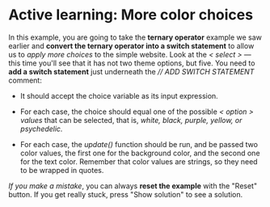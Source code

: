 # Active learning: More color choices

In this example, you are going to take the <strong>ternary operator</strong> example we saw earlier and <strong>convert the ternary operator into a switch statement</strong> to allow us to <em>apply more choices</em> to the simple website. Look at the <em>< select ></em> — this time you'll see that it has not two theme options, but five. You need to **add a switch statement** just underneath the <em>// ADD SWITCH STATEMENT</em> comment:
<ul>
<p><li>It should accept the choice variable as its input expression.</li>
<p><li>For each case, the choice should equal one of the possible <em>< option > values</em> that can be selected, that is, <em>white, black, purple, yellow, or psychedelic.</em></li>
<p><li>For each case, the <em>update()</em> function should be run, and be passed two color values, the first one for the background color, and the second one for the text color. Remember that color values are strings, so they need to be wrapped in quotes.</p></li>
</ul>

<em>If you make a mistake</em>, you can always <strong>reset the example</strong> with the "Reset" button. If you get really stuck, press "Show solution" to see a solution.
